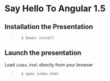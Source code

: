 # Say Hello To Angular 1.5

## Installation the Presentation
>       $ bower install

## Launch the presentation
Load `index.html` directly from your browser
>       $ open index.html
